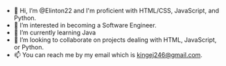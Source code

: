 - 👋 Hi, I’m @Elinton22 and I'm proficient with HTML/CSS, JavaScript, and Python. 
- 👀 I’m interested in becoming a Software Engineer.
- 🌱 I’m currently learning Java
- 💞️ I’m looking to collaborate on projects dealing with HTML, JavaScript, or Python.
- 📫 You can reach me by my email which is kingej246@gmail.com. 

<!---
Elinton22/Elinton22 is a ✨ special ✨ repository because its `README.md` (this file) appears on your GitHub profile.
You can click the Preview link to take a look at your changes.
--->
